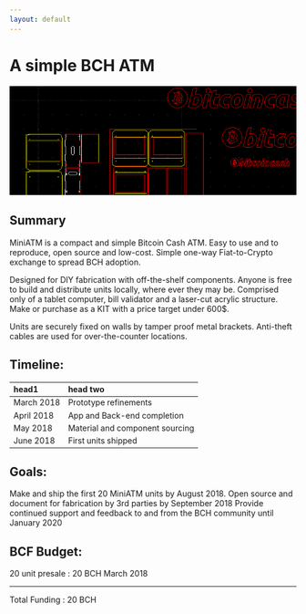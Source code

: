 ```yaml
---
layout: default
---
```

# A simple BCH ATM

![Thumbnail of minimal](banner.png)

## Summary

MiniATM is a compact and simple Bitcoin Cash ATM.
Easy to use and to reproduce, open source and low-cost.
Simple one-way Fiat-to-Crypto exchange to spread BCH adoption. 

Designed for DIY fabrication with off-the-shelf components. 
Anyone is free to build and distribute units locally, where ever they may be. 
Comprised only of a tablet computer, bill validator and a laser-cut
acrylic structure. Make or purchase as a KIT with a price target under 600$.

Units are securely fixed on walls by tamper proof metal brackets. 
Anti-theft cables are used for over-the-counter locations. 

## Timeline:

| head1       | head two          | 
|:------------|:------------------|
| March 2018  | Prototype refinements  |
| April 2018  | App and Back-end completion  | 
| May   2018  | Material and component sourcing     |
| June  2018  | First units shipped | 


## Goals:

Make and ship the first 20 MiniATM units by August 2018. 
Open source and document for fabrication by 3rd parties by September 2018
Provide continued support and feedback to and from the BCH community until January 2020

## BCF Budget:

20 unit presale   :    20 BCH      March   2018

----------------------------------------------
Total Funding     :    20 BCH
